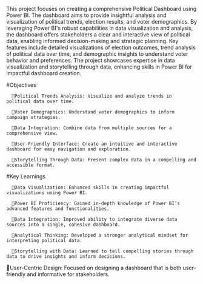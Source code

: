 This project focuses on creating a comprehensive Political Dashboard using Power BI. The dashboard aims to provide insightful analysis and visualization of political trends, election results, and voter demographics. By leveraging Power BI's robust capabilities in data visualization and analysis, the dashboard offers stakeholders a clear and interactive view of political data, enabling informed decision-making and strategic planning. Key features include detailed visualizations of election outcomes, trend analysis of political data over time, and demographic insights to understand voter behavior and preferences. The project showcases expertise in data visualization and storytelling through data, enhancing skills in Power BI for impactful dashboard creation.

#Objectives

      🔹Political Trends Analysis: Visualize and analyze trends in political data over time.

      🔹Voter Demographics: Understand voter demographics to inform campaign strategies.

      🔹Data Integration: Combine data from multiple sources for a comprehensive view.

      🔹User-Friendly Interface: Create an intuitive and interactive dashboard for easy navigation and exploration.

      🔹Storytelling Through Data: Present complex data in a compelling and accessible format.

#Key Learnings

      🔹Data Visualization: Enhanced skills in creating impactful visualizations using Power BI.

      🔹Power BI Proficiency: Gained in-depth knowledge of Power BI’s advanced features and functionalities.

      🔹Data Integration: Improved ability to integrate diverse data sources into a single, cohesive dashboard.

      🔹Analytical Thinking: Developed a stronger analytical mindset for interpreting political data.

      🔹Storytelling with Data: Learned to tell compelling stories through data to drive insights and inform decisions.

🔹User-Centric Design: Focused on designing a dashboard that is both user-friendly and informative for stakeholders.


